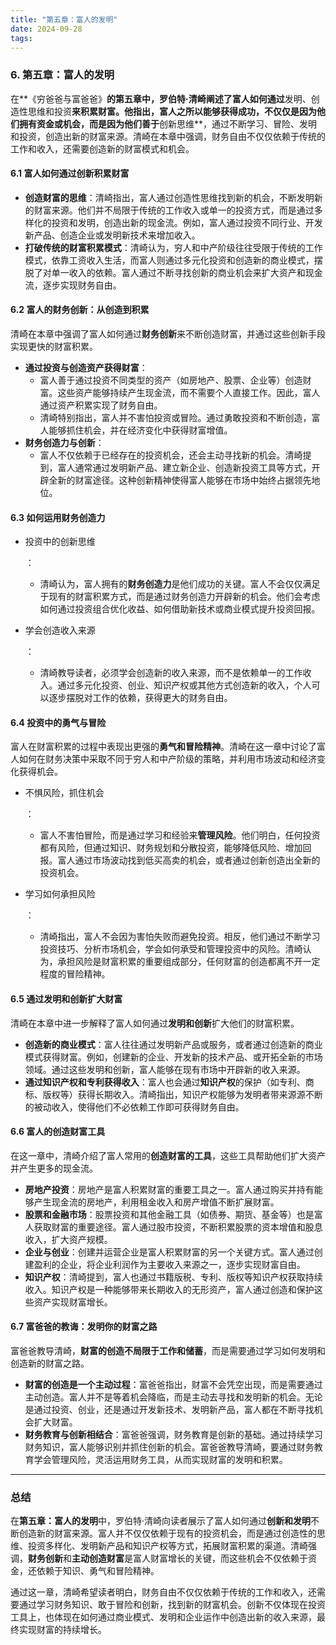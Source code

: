 ```yaml
---
title: "第五章：富人的发明"
date: 2024-09-28
tags:
---
```


### 6. **第五章：富人的发明**

在**《穷爸爸与富爸爸》**的第五章中，罗伯特·清崎阐述了富人如何通过**发明、创造性思维和投资**来积累财富。他指出，富人之所以能够获得成功，不仅仅是因为他们拥有资金或机会，而是因为他们善于**创新思维**，通过不断学习、冒险、发明和投资，创造出新的财富来源。清崎在本章中强调，财务自由不仅仅依赖于传统的工作和收入，还需要创造新的财富模式和机会。

#### 6.1 **富人如何通过创新积累财富**

- **创造财富的思维**：清崎指出，富人通过创造性思维找到新的机会，不断发明新的财富来源。他们并不局限于传统的工作收入或单一的投资方式，而是通过多样化的投资和发明，创造出新的现金流。例如，富人通过投资不同行业、开发新产品、创造企业或发明新技术来增加收入。
- **打破传统的财富积累模式**：清崎认为，穷人和中产阶级往往受限于传统的工作模式，依靠工资收入生活，而富人则通过多元化投资和创造新的商业模式，摆脱了对单一收入的依赖。富人通过不断寻找创新的商业机会来扩大资产和现金流，逐步实现财务自由。

#### 6.2 **富人的财务创新：从创造到积累**

清崎在本章中强调了富人如何通过**财务创新**来不断创造财富，并通过这些创新手段实现更快的财富积累。

- **通过投资与创造资产获得财富**：
  - 富人善于通过投资不同类型的资产（如房地产、股票、企业等）创造财富。这些资产能够持续产生现金流，而不需要个人直接工作。因此，富人通过资产积累实现了财务自由。
  - 清崎特别指出，富人并不害怕投资或冒险。通过勇敢投资和不断创造，富人能够抓住机会，并在经济变化中获得财富增值。
- **财务创造力与创新**：
  - 富人不仅依赖于已经存在的投资机会，还会主动寻找新的机会。清崎提到，富人通常通过发明新产品、建立新企业、创造新投资工具等方式，开辟全新的财富途径。这种创新精神使得富人能够在市场中始终占据领先地位。

#### 6.3 **如何运用财务创造力**

- 投资中的创新思维

  ：

  - 清崎认为，富人拥有的**财务创造力**是他们成功的关键。富人不会仅仅满足于现有的财富积累方式，而是通过财务创造力开辟新的机会。他们会考虑如何通过投资组合优化收益、如何借助新技术或商业模式提升投资回报。

- 学会创造收入来源

  ：

  - 清崎教导读者，必须学会创造新的收入来源，而不是依赖单一的工作收入。通过多元化投资、创业、知识产权或其他方式创造新的收入，个人可以逐步摆脱对工作的依赖，获得更大的财务自由。

#### 6.4 **投资中的勇气与冒险**

富人在财富积累的过程中表现出更强的**勇气和冒险精神**。清崎在这一章中讨论了富人如何在财务决策中采取不同于穷人和中产阶级的策略，并利用市场波动和经济变化获得机会。

- 不惧风险，抓住机会

  ：

  - 富人不害怕冒险，而是通过学习和经验来**管理风险**。他们明白，任何投资都有风险，但通过知识、财务规划和分散投资，能够降低风险、增加回报。富人通过市场波动找到低买高卖的机会，或者通过创新创造出全新的投资机会。

- 学习如何承担风险

  ：

  - 清崎指出，富人不会因为害怕失败而避免投资。相反，他们通过不断学习投资技巧、分析市场机会，学会如何承受和管理投资中的风险。清崎认为，承担风险是财富积累的重要组成部分，任何财富的创造都离不开一定程度的冒险精神。

#### 6.5 **通过发明和创新扩大财富**

清崎在本章中进一步解释了富人如何通过**发明和创新**扩大他们的财富积累。

- **创造新的商业模式**：富人往往通过发明新产品或服务，或者通过创造新的商业模式获得财富。例如，创建新的企业、开发新的技术产品、或开拓全新的市场领域。通过这些发明和创新，富人能够在现有市场中开辟新的收入来源。
- **通过知识产权和专利获得收入**：富人也会通过**知识产权**的保护（如专利、商标、版权等）获得长期收入。清崎指出，知识产权能够为发明者带来源源不断的被动收入，使得他们不必依赖工作即可获得财务自由。

#### 6.6 **富人的创造财富工具**

在这一章中，清崎介绍了富人常用的**创造财富的工具**，这些工具帮助他们扩大资产并产生更多的现金流。

- **房地产投资**：房地产是富人积累财富的重要工具之一。富人通过购买并持有能够产生现金流的房地产，利用租金收入和房产增值不断扩展财富。
- **股票和金融市场**：股票投资和其他金融工具（如债券、期货、基金等）也是富人获取财富的重要途径。富人通过股市投资，不断积累股票的资本增值和股息收入，扩大资产规模。
- **企业与创业**：创建并运营企业是富人积累财富的另一个关键方式。富人通过创建盈利的企业，将企业利润作为主要收入来源之一，逐步实现财富自由。
- **知识产权**：清崎提到，富人也通过书籍版税、专利、版权等知识产权获取持续收入。知识产权是一种能够带来长期收入的无形资产，富人通过创造和保护这些资产实现财富增长。

#### 6.7 **富爸爸的教诲：发明你的财富之路**

富爸爸教导清崎，**财富的创造不局限于工作和储蓄**，而是需要通过学习如何发明和创造新的财富之路。

- **财富的创造是一个主动过程**：富爸爸指出，财富不会凭空出现，而是需要通过主动创造。富人并不是等着机会降临，而是主动去寻找和发明新的机会。无论是通过投资、创业，还是通过开发新技术、发明新产品，富人都在不断寻找机会扩大财富。
- **财务教育与创新相结合**：富爸爸强调，财务教育是创新的基础。通过持续学习财务知识，富人能够识别并抓住创新的机会。富爸爸教导清崎，要通过财务教育学会管理风险，灵活运用财务工具，从而实现财富的发明和积累。

------

### 总结

在**第五章：富人的发明**中，罗伯特·清崎向读者展示了富人如何通过**创新和发明**不断创造新的财富来源。富人并不仅仅依赖于现有的投资机会，而是通过创造性的思维、投资多样化、发明新产品和知识产权等方式，拓展财富积累的渠道。清崎强调，**财务创新**和**主动创造财富**是富人财富增长的关键，而这些机会不仅依赖于资金，还依赖于知识、勇气和冒险精神。

通过这一章，清崎希望读者明白，财务自由不仅仅依赖于传统的工作和收入，还需要通过学习财务知识、敢于冒险和创新，找到新的财富机会。创新不仅体现在投资工具上，也体现在如何通过商业模式、发明和企业运作中创造出新的收入来源，最终实现财富的持续增长。